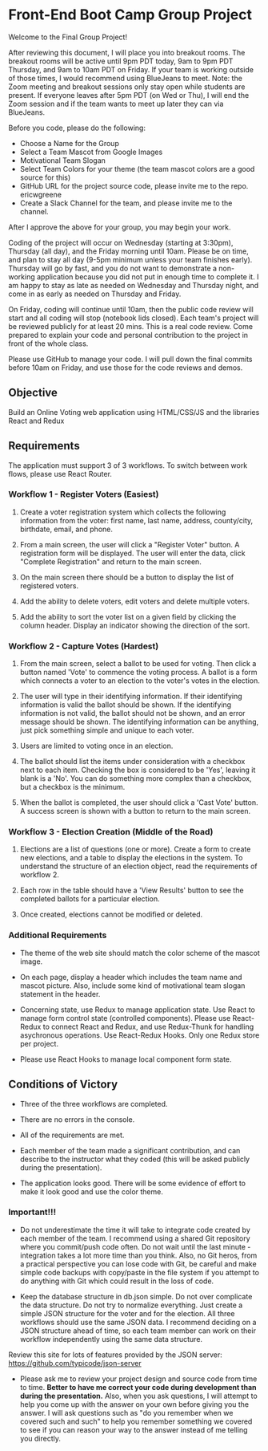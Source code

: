 # Front-End Boot Camp Group Project

Welcome to the Final Group Project!

After reviewing this document, I will place you into breakout rooms. The breakout rooms will be active until 9pm PDT today, 9am to 9pm PDT Thursday, and 9am to 10am PDT on Friday. If your team is working outside of those times, I would recommend using BlueJeans to meet. Note: the Zoom meeting and breakout sessions only stay open while students are present. If everyone leaves after 5pm PDT (on Wed or Thu), I will end the Zoom session and if the team wants to meet up later they can via BlueJeans.

Before you code, please do the following:

- Choose a Name for the Group
- Select a Team Mascot from Google Images
- Motivational Team Slogan
- Select Team Colors for your theme (the team mascot colors are a good source for this)
- GitHub URL for the project source code, please invite me to the repo. ericwgreene
- Create a Slack Channel for the team, and please invite me to the channel.

After I approve the above for your group, you may begin your work.

Coding of the project will occur on Wednesday (starting at 3:30pm), Thursday (all day), and the Friday morning until 10am. Please be on time, and plan to stay all day (9-5pm minimum unless your team finishes early). Thursday will go by fast, and you do not want to demonstrate a non-working application because you did not put in enough time to complete it. I am happy to stay as late as needed on Wednesday and Thursday night, and come in as early as needed on Thursday and Friday.

On Friday, coding will continue until 10am, then the public code review will start and all coding will stop (notebook lids closed). Each team's project will be reviewed publicly for at least 20 mins. This is a real code review. Come prepared to explain your code and personal contribution to the project in front of the whole class.

Please use GitHub to manage your code. I will pull down the final commits before 10am on Friday, and use those for the code reviews and demos.

## Objective

Build an Online Voting web application using HTML/CSS/JS and the libraries React and Redux

## Requirements

The application must support 3 of 3 workflows. To switch between work flows, please use React Router.

### Workflow 1 - Register Voters (Easiest)

1. Create a voter registration system which collects the following information from the voter: first name, last name, address, county/city, birthdate, email, and phone.

2. From a main screen, the user will click a "Register Voter" button. A registration form will be displayed. The user will enter the data, click "Complete Registration" and return to the main screen.

3. On the main screen there should be a button to display the list of registered voters.

4. Add the ability to delete voters, edit voters and delete multiple voters.

5. Add the ability to sort the voter list on a given field by clicking the column header. Display an indicator showing the direction of the sort.

### Workflow 2 - Capture Votes (Hardest)

1. From the main screen, select a ballot to be used for voting. Then click a button named 'Vote' to commence the voting process. A ballot is a form which connects a voter to an election to the voter's votes in the election.

2. The user will type in their identifying information. If their identifying information is valid the ballot should be shown. If the identifying information is not valid, the ballot should not be shown, and an error message should be shown. The identifying information can be anything, just pick something simple and unique to each voter.

3. Users are limited to voting once in an election.

4. The ballot should list the items under consideration with a checkbox next to each item. Checking the box is considered to be 'Yes', leaving it blank is a 'No'. You can do something more complex than a checkbox, but a checkbox is the minimum.

5. When the ballot is completed, the user should click a 'Cast Vote' button. A success screen is shown with a button to return to the main screen.

### Workflow 3 - Election Creation (Middle of the Road)

1. Elections are a list of questions (one or more). Create a form to create new elections, and a table to display the elections in the system. To understand the structure of an election object, read the requirements of workflow 2.

1. Each row in the table should have a 'View Results' button to see the completed ballots for a particular election.

1. Once created, elections cannot be modified or deleted.

### Additional Requirements

- The theme of the web site should match the color scheme of the mascot image.

- On each page, display a header which includes the team name and mascot picture. Also, include some kind of motivational team slogan statement in the header.

- Concerning state, use Redux to manage application state. Use React to manage form control state (controlled components). Please use React-Redux to connect React and Redux, and use Redux-Thunk for handling asychronous operations. Use React-Redux Hooks. Only one Redux store per project.

- Please use React Hooks to manage local component form state.

## Conditions of Victory

- Three of the three workflows are completed.

- There are no errors in the console.

- All of the requirements are met.

- Each member of the team made a significant contribution, and can describe to the instructor what they coded (this will be asked publicly during the presentation).

- The application looks good. There will be some evidence of effort to make it look good and use the color theme.

### Important!!!

- Do not underestimate the time it will take to integrate code created by each member of the team. I recommend using a shared Git repository where you commit/push code often. Do not wait until the last minute - integration takes a lot more time than you think. Also, no Git heros, from a practical perspective you can lose code with Git, be careful and make simple code backups with copy/paste in the file system if you attempt to do anything with Git which could result in the loss of code.

- Keep the database structure in db.json simple. Do not over complicate the data structure. Do not try to normalize everything. Just create a simple JSON structure for the voter and for the election. All three workflows should use the same JSON data. I recommend deciding on a JSON structure ahead of time, so each team member can work on their workflow independently using the same data structure.

Review this site for lots of features provided by the JSON server: https://github.com/typicode/json-server

- Please ask me to review your project design and source code from time to time. **Better to have me correct your code during development than during the presentation.** Also, when you ask questions, I will attempt to help you come up with the answer on your own before giving you the answer. I will ask questions such as "do you remember when we covered such and such" to help you remember something we covered to see if you can reason your way to the answer instead of me telling you directly.